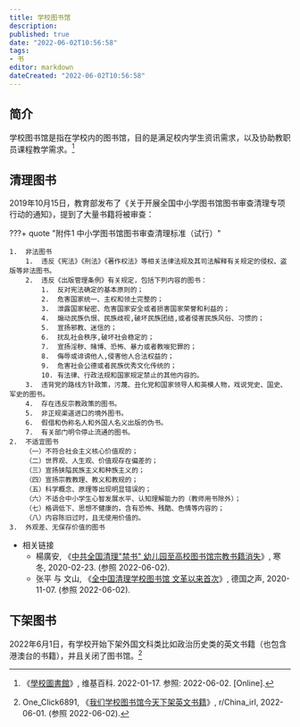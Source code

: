 ```yaml
---
title: 学校图书馆
description:
published: true
date: "2022-06-02T10:56:58"
tags:
- 书
editor: markdown
dateCreated: "2022-06-02T10:56:58"
---
```


## 简介

学校图书馆是指在学校内的图书馆，目的是满足校内学生资讯需求，以及协助教职员课程教学需求。[^69716963]

[^69716963]: 《[學校圖書館](https://zh.wikipedia.org/w/index.php?title=學校圖書館&oldid=69716963)》, 维基百科. 2022-01-17. 参照: 2022-06-02. [Online].

## 清理图书

2019年10月15日，教育部发布了《关于开展全国中小学图书馆图书审查清理专项行动的通知》，提到了大量书籍将被审查：

[^1]: 中华人民共和国教育部, 《[关于开展全国中小学图书馆图书审查清理专项行动的通知](https://web.archive.org/web/20210423000947/http://www.moe.gov.cn/s78/A06/tongzhi/201910/t20191021_404580.html)》, vol. 教基司函〔2019〕55号. 2019. 参照: 2022-06-02. [Online].

???+ quote "附件1 中小学图书馆图书审查清理标准（试行）"

    1.  非法图书
        1.  违反《宪法》《刑法》《著作权法》等相关法律法规及其司法解释有关规定的侵权、盗版等非法图书。
        2.  违反《出版管理条例》有关规定，包括下列内容的图书：
            1.  反对宪法确定的基本原则的；
            2.  危害国家统一、主权和领土完整的；
            3.  泄露国家秘密、危害国家安全或者损害国家荣誉和利益的；
            4.  煽动民族仇恨、民族歧视,破坏民族团结,或者侵害民族风俗、习惯的；
            5.  宣扬邪教、迷信的；
            6.  扰乱社会秩序,破坏社会稳定的；
            7.  宣扬淫秽、赌博、恐怖、暴力或者教唆犯罪的；
            8.  侮辱或诽谤他人,侵害他人合法权益的；
            9.  危害社会公德或者民族优秀文化传统的；
            10. 有法律、行政法规和国家规定禁止的其他内容的。
        3.  违背党的路线方针政策，污蔑、丑化党和国家领导人和英模人物，戏说党史、国史、军史的图书。
        4.  存在违反宗教政策的图书。
        5.  非正规渠道进口的境外图书。
        6.  假借和伪称名人和外国人名义出版的伪书。
        7.  有关部门明令停止流通的图书。
    2.  不适宜图书
        （一）不符合社会主义核心价值观的；
        （二）世界观、人生观、价值观存在偏差的；
        （三）宣扬狭隘民族主义和种族主义的；
        （四）宣扬宗教教理、教义和教规的；
        （五）科学概念、原理等出现明显错误的；
        （六）不适合中小学生心智发展水平、认知理解能力的（教师用书除外）；
        （七）格调低下、思想不健康的，含有恐怖、残酷、色情等内容的；
        （八）内容陈旧过时，且无使用价值的。
    3.  外观差、无保存价值的图书

+   相关链接
    +   楊廣安, 《[中共全国清理"禁书" 幼儿园至高校图书馆宗教书籍消失](https://web.archive.org/web/20200922170316/https://www.adhrrf.org/news/religious-freedom/211654.html)》, 寒冬, 2020-02-23. (参照 2022-06-02).
    +   张平 与 文山, 《[全中国清理学校图书馆 文革以来首次](https://web.archive.org/web/20220524103645/https://www.dw.com/zh/%E5%85%A8%E4%B8%AD%E5%9B%BD%E6%B8%85%E7%90%86%E5%AD%A6%E6%A0%A1%E5%9B%BE%E4%B9%A6%E9%A6%86-%E6%96%87%E9%9D%A9%E4%BB%A5%E6%9D%A5%E9%A6%96%E6%AC%A1/a-54138802)》, 德国之声, 2020-11-07. (参照 2022-06-02).

## 下架图书

2022年6月1日，有学校开始下架外国文科类比如政治历史类的英文书籍（也包含港澳台的书籍），并且关闭了图书馆。[^v261dz]

[^v261dz]: One_Click6891, 《[我们学校图书馆今天下架英文书籍](https://web.archive.org/web/20220601051138/https://www.reddit.com/r/China_irl/comments/v261dz/我们学校图书馆今天下架英文书籍/)》, r/China_irl, 2022-06-01. (参照 2022-06-02).
